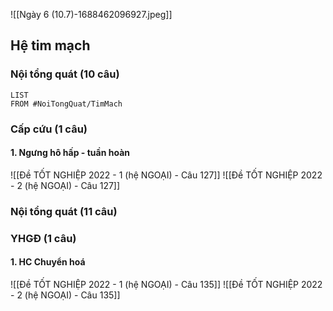 ![[Ngày 6 (10.7)-1688462096927.jpeg]]

## Hệ tim mạch
### Nội tổng quát (10 câu)
```dataview
LIST
FROM #NoiTongQuat/TimMach 
```

### Cấp cứu (1 câu)
#### 1. Ngưng hô hấp - tuần hoàn
![[Đề TỐT NGHIỆP 2022 - 1 (hệ NGOẠI) - Câu 127]]
![[Đề TỐT NGHIỆP 2022 - 2 (hệ NGOẠI) - Câu 127]]


### Nội tổng quát (11 câu)


### YHGĐ (1 câu)
#### 1. HC Chuyển hoá
![[Đề TỐT NGHIỆP 2022 - 1 (hệ NGOẠI) - Câu 135]]
![[Đề TỐT NGHIỆP 2022 - 2 (hệ NGOẠI) - Câu 135]]
